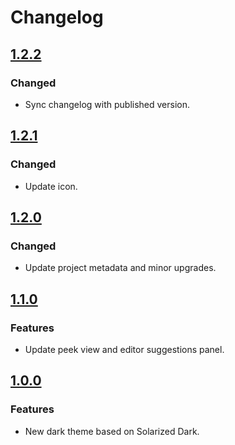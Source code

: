 # Changelog

## [1.2.2]

### Changed

- Sync changelog with published version.

## [1.2.1]

### Changed

- Update icon.

## [1.2.0]

### Changed

- Update project metadata and minor upgrades.

## [1.1.0]

### Features

- Update peek view and editor suggestions panel.

## [1.0.0]

### Features

- New dark theme based on Solarized Dark.

[1.2.2]: https://github.com/paro-paro/paro-paro-solarized-dark/compare/v1.2.1...v1.2.2
[1.2.1]: https://github.com/paro-paro/paro-paro-solarized-dark/compare/v1.2.0...v1.2.1
[1.2.0]: https://github.com/paro-paro/paro-paro-solarized-dark/compare/v1.1.0...v1.2.0
[1.1.0]: https://github.com/paro-paro/paro-paro-solarized-dark/compare/v1.0.0...v1.1.0
[1.0.0]: https://github.com/paro-paro/paro-paro-solarized-dark/releases/tag/v1.0.0
